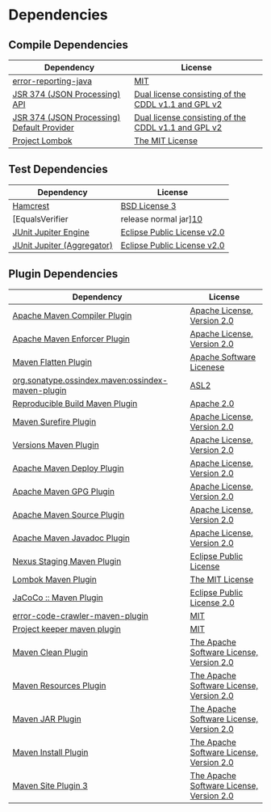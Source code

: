 <!-- @formatter:off -->
# Dependencies

## Compile Dependencies

| Dependency                                      | License                                                  |
| ----------------------------------------------- | -------------------------------------------------------- |
| [error-reporting-java][0]                       | [MIT][1]                                                 |
| [JSR 374 (JSON Processing) API][2]              | [Dual license consisting of the CDDL v1.1 and GPL v2][3] |
| [JSR 374 (JSON Processing) Default Provider][2] | [Dual license consisting of the CDDL v1.1 and GPL v2][3] |
| [Project Lombok][6]                             | [The MIT License][7]                                     |

## Test Dependencies

| Dependency                                | License                           |
| ----------------------------------------- | --------------------------------- |
| [Hamcrest][8]                             | [BSD License 3][9]                |
| [EqualsVerifier | release normal jar][10] | [Apache License, Version 2.0][11] |
| [JUnit Jupiter Engine][12]                | [Eclipse Public License v2.0][13] |
| [JUnit Jupiter (Aggregator)][12]          | [Eclipse Public License v2.0][13] |

## Plugin Dependencies

| Dependency                                              | License                                        |
| ------------------------------------------------------- | ---------------------------------------------- |
| [Apache Maven Compiler Plugin][16]                      | [Apache License, Version 2.0][11]              |
| [Apache Maven Enforcer Plugin][18]                      | [Apache License, Version 2.0][11]              |
| [Maven Flatten Plugin][20]                              | [Apache Software Licenese][21]                 |
| [org.sonatype.ossindex.maven:ossindex-maven-plugin][22] | [ASL2][21]                                     |
| [Reproducible Build Maven Plugin][24]                   | [Apache 2.0][21]                               |
| [Maven Surefire Plugin][26]                             | [Apache License, Version 2.0][11]              |
| [Versions Maven Plugin][28]                             | [Apache License, Version 2.0][11]              |
| [Apache Maven Deploy Plugin][30]                        | [Apache License, Version 2.0][11]              |
| [Apache Maven GPG Plugin][32]                           | [Apache License, Version 2.0][11]              |
| [Apache Maven Source Plugin][34]                        | [Apache License, Version 2.0][11]              |
| [Apache Maven Javadoc Plugin][36]                       | [Apache License, Version 2.0][11]              |
| [Nexus Staging Maven Plugin][38]                        | [Eclipse Public License][39]                   |
| [Lombok Maven Plugin][40]                               | [The MIT License][1]                           |
| [JaCoCo :: Maven Plugin][42]                            | [Eclipse Public License 2.0][43]               |
| [error-code-crawler-maven-plugin][44]                   | [MIT][1]                                       |
| [Project keeper maven plugin][46]                       | [MIT][1]                                       |
| [Maven Clean Plugin][48]                                | [The Apache Software License, Version 2.0][21] |
| [Maven Resources Plugin][50]                            | [The Apache Software License, Version 2.0][21] |
| [Maven JAR Plugin][52]                                  | [The Apache Software License, Version 2.0][21] |
| [Maven Install Plugin][54]                              | [The Apache Software License, Version 2.0][21] |
| [Maven Site Plugin 3][56]                               | [The Apache Software License, Version 2.0][21] |

[46]: https://github.com/exasol/project-keeper
[0]: https://github.com/exasol/error-reporting-java
[2]: https://javaee.github.io/jsonp
[21]: http://www.apache.org/licenses/LICENSE-2.0.txt
[6]: https://projectlombok.org
[26]: https://maven.apache.org/surefire/maven-surefire-plugin/
[38]: http://www.sonatype.com/public-parent/nexus-maven-plugins/nexus-staging/nexus-staging-maven-plugin/
[48]: http://maven.apache.org/plugins/maven-clean-plugin/
[1]: https://opensource.org/licenses/MIT
[28]: http://www.mojohaus.org/versions-maven-plugin/
[9]: http://opensource.org/licenses/BSD-3-Clause
[16]: https://maven.apache.org/plugins/maven-compiler-plugin/
[3]: https://oss.oracle.com/licenses/CDDL+GPL-1.1
[43]: https://www.eclipse.org/legal/epl-2.0/
[30]: https://maven.apache.org/plugins/maven-deploy-plugin/
[39]: http://www.eclipse.org/legal/epl-v10.html
[42]: https://www.jacoco.org/jacoco/trunk/doc/maven.html
[7]: https://projectlombok.org/LICENSE
[24]: http://zlika.github.io/reproducible-build-maven-plugin
[52]: http://maven.apache.org/plugins/maven-jar-plugin/
[11]: https://www.apache.org/licenses/LICENSE-2.0.txt
[10]: https://www.jqno.nl/equalsverifier
[18]: https://maven.apache.org/enforcer/maven-enforcer-plugin/
[13]: https://www.eclipse.org/legal/epl-v20.html
[54]: http://maven.apache.org/plugins/maven-install-plugin/
[12]: https://junit.org/junit5/
[22]: https://sonatype.github.io/ossindex-maven/maven-plugin/
[32]: https://maven.apache.org/plugins/maven-gpg-plugin/
[20]: https://www.mojohaus.org/flatten-maven-plugin/flatten-maven-plugin
[34]: https://maven.apache.org/plugins/maven-source-plugin/
[8]: http://hamcrest.org/JavaHamcrest/
[40]: http://anthonywhitford.com/lombok.maven/lombok-maven-plugin/"
[56]: http://maven.apache.org/plugins/maven-site-plugin/
[50]: http://maven.apache.org/plugins/maven-resources-plugin/
[36]: https://maven.apache.org/plugins/maven-javadoc-plugin/
[44]: https://github.com/exasol/error-code-crawler-maven-plugin
